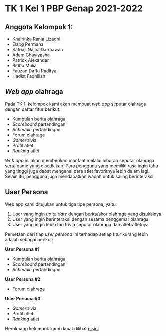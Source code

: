 # TK 1 Kel 1 PBP Genap 2021-2022
## Anggota Kelompok 1:
- Khairinka Rania Lizadhi
- Elang Permana
- Satriaji Najha Darmawan
- Adam Ghaviyasha
- Patrick Alexander
- Ridho Mulia
- Fauzan Daffa Raditya
- Hadist Fadhillah

## _Web app_ olahraga
Pada TK 1, kelompok kami akan membuat _web app_ seputar olahraga dengan daftar fitur berikut:
- Kumpulan berita olahraga
- _Scoreboard_ pertandingan
- _Schedule_ pertandingan
- Forum olahraga
- _Game_/trivia
- Profil atlet
- _Ranking_ atlet

_Web app_ ini akan memberikan manfaat melalui hiburan seputar olahraga serta game yang disediakan. Para pengguna yang memiliki rasa ingin tahu yang tinggi juga dapat mengenal para atlet favoritnya lebih dalam lagi. Selain itu, pengguna juga mendapatkan wadah untuk saling berinteraksi.

## User Persona
Web app kami ditujukan untuk tiga tipe persona, yaitu:
1. User yang ingin _up to date_ dengan berita/skor olahraga yang disukainya
2. User yang ingin berinteraksi dengan sesama penggemar olahraga
3. User yang ingin lebih tau trivia seputar olahraga dan atlet-atletnya

Pemetaan dari tiap _user persona_ ini terhadap setiap fitur kurang lebih adalah sebagai berikut:

**User Persona #1**
- Kumpulan berita olahraga
- _Scoreboard_ pertandingan
- _Schedule_ pertandingan

**User Persona #2**
- Forum olahraga

**User Persona #3**
- _Game_/trivia
- Profil atlet
- _Ranking_ atlet

Herokuapp kelompok kami dapat dilihat [disini](https://tk-1-kel-1-pbp-genap-2021-2022.herokuapp.com/).
